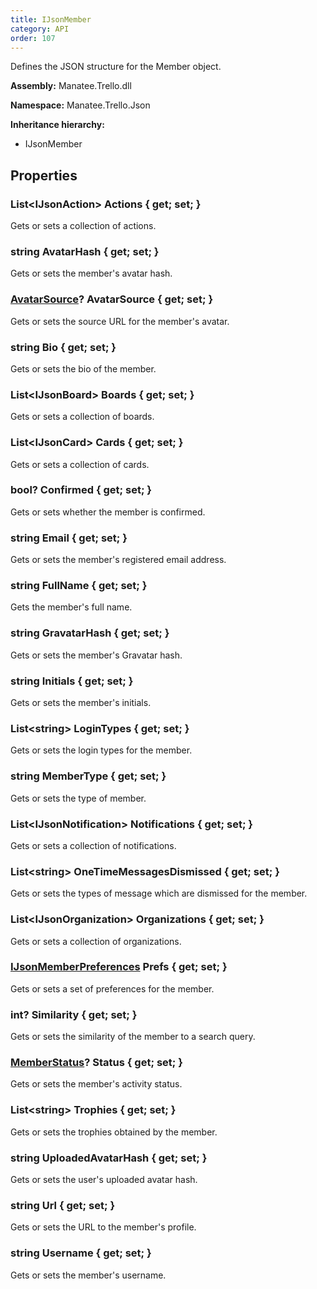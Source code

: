 ```yaml
---
title: IJsonMember
category: API
order: 107
---
```


Defines the JSON structure for the Member object.

**Assembly:** Manatee.Trello.dll

**Namespace:** Manatee.Trello.Json

**Inheritance hierarchy:**

- IJsonMember

## Properties

### List&lt;IJsonAction&gt; Actions { get; set; }

Gets or sets a collection of actions.

### string AvatarHash { get; set; }

Gets or sets the member&#39;s avatar hash.

### [AvatarSource](../AvatarSource#avatarsource)? AvatarSource { get; set; }

Gets or sets the source URL for the member&#39;s avatar.

### string Bio { get; set; }

Gets or sets the bio of the member.

### List&lt;IJsonBoard&gt; Boards { get; set; }

Gets or sets a collection of boards.

### List&lt;IJsonCard&gt; Cards { get; set; }

Gets or sets a collection of cards.

### bool? Confirmed { get; set; }

Gets or sets whether the member is confirmed.

### string Email { get; set; }

Gets or sets the member&#39;s registered email address.

### string FullName { get; set; }

Gets the member&#39;s full name.

### string GravatarHash { get; set; }

Gets or sets the member&#39;s Gravatar hash.

### string Initials { get; set; }

Gets or sets the member&#39;s initials.

### List&lt;string&gt; LoginTypes { get; set; }

Gets or sets the login types for the member.

### string MemberType { get; set; }

Gets or sets the type of member.

### List&lt;IJsonNotification&gt; Notifications { get; set; }

Gets or sets a collection of notifications.

### List&lt;string&gt; OneTimeMessagesDismissed { get; set; }

Gets or sets the types of message which are dismissed for the member.

### List&lt;IJsonOrganization&gt; Organizations { get; set; }

Gets or sets a collection of organizations.

### [IJsonMemberPreferences](../IJsonMemberPreferences#ijsonmemberpreferences) Prefs { get; set; }

Gets or sets a set of preferences for the member.

### int? Similarity { get; set; }

Gets or sets the similarity of the member to a search query.

### [MemberStatus](../MemberStatus#memberstatus)? Status { get; set; }

Gets or sets the member&#39;s activity status.

### List&lt;string&gt; Trophies { get; set; }

Gets or sets the trophies obtained by the member.

### string UploadedAvatarHash { get; set; }

Gets or sets the user&#39;s uploaded avatar hash.

### string Url { get; set; }

Gets or sets the URL to the member&#39;s profile.

### string Username { get; set; }

Gets or sets the member&#39;s username.

